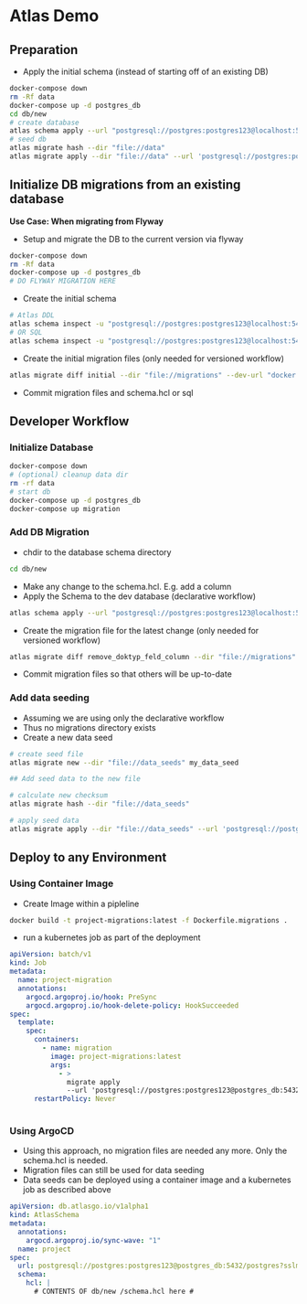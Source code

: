 # Atlas Demo

## Preparation

- Apply the initial schema (instead of starting off of an existing DB)
```bash
docker-compose down
rm -Rf data
docker-compose up -d postgres_db
cd db/new
# create database
atlas schema apply --url "postgresql://postgres:postgres123@localhost:5432/postgres?sslmode=disable" --to "file://schema.hcl" --dev-url "docker://postgres/15"
# seed db
atlas migrate hash --dir "file://data"  
atlas migrate apply --dir "file://data" --url 'postgresql://postgres:postgres123@localhost:5432/postgres?sslmode=disable' --allow-dirty
```

## Initialize DB migrations from an existing database

**Use Case: When migrating from Flyway**

- Setup and migrate the DB to the current version via flyway
```bash
docker-compose down
rm -Rf data
docker-compose up -d postgres_db
# DO FLYWAY MIGRATION HERE 
```
- Create the initial schema
```bash
# Atlas DDL
atlas schema inspect -u "postgresql://postgres:postgres123@localhost:5432/postgres?sslmode=disable" > schema.hcl
# OR SQL
atlas schema inspect -u "postgresql://postgres:postgres123@localhost:5432/postgres?sslmode=disable" --format '{{ sql . "  " }}' > schema.sql
```
- Create the initial migration files (only needed for versioned workflow)
```bash
atlas migrate diff initial --dir "file://migrations" --dev-url "docker://postgres/15/dev?search_path=public" --to "postgresql://postgres:postgres123@localhost:5432/postgres?search_path=public&sslmode=disable" --format '{{ sql . "  " }}'
```
- Commit migration files and schema.hcl or sql

## Developer Workflow

### Initialize Database

```bash
docker-compose down
# (optional) cleanup data dir
rm -rf data
# start db
docker-compose up -d postgres_db
docker-compose up migration
```

### Add DB Migration

- chdir to the database schema directory
```bash
cd db/new
```

- Make any change to the schema.hcl. E.g. add a column
- Apply the Schema to the dev database (declarative workflow)
```bash
atlas schema apply --url "postgresql://postgres:postgres123@localhost:5432/postgres?sslmode=disable" --to "file://schema.hcl" --dev-url "docker://postgres/15"
```

- Create the migration file for the latest change (only needed for versioned workflow)
```bash
atlas migrate diff remove_doktyp_feld_column --dir "file://migrations" --dev-url "docker://postgres/15/dev?search_path=public" --to "postgresql://postgres:postgres123@localhost:5432/postgres?search_path=public&sslmode=disable" --format '{{ sql . "  " }}'
```
- Commit migration files so that others will be up-to-date

### Add data seeding

- Assuming we are using only the declarative workflow
- Thus no migrations directory exists
- Create a new data seed
```bash
# create seed file
atlas migrate new --dir "file://data_seeds" my_data_seed

## Add seed data to the new file

# calculate new checksum
atlas migrate hash --dir "file://data_seeds"

# apply seed data
atlas migrate apply --dir "file://data_seeds" --url 'postgresql://postgres:postgres123@localhost:5432/postgres?sslmode=disable' --allow-dirty
```

## Deploy to any Environment

### Using Container Image

- Create Image within a pipleline
```bash
docker build -t project-migrations:latest -f Dockerfile.migrations .
```
- run a kubernetes job as part of the deployment
```yaml
apiVersion: batch/v1
kind: Job
metadata:
  name: project-migration
  annotations:
    argocd.argoproj.io/hook: PreSync
    argocd.argoproj.io/hook-delete-policy: HookSucceeded
spec:
  template:
    spec:
      containers:
        - name: migration
          image: project-migrations:latest
          args:
            - >
              migrate apply
              --url 'postgresql://postgres:postgres123@postgres_db:5432/postgres?sslmode=disable'
      restartPolicy: Never
 
```

### Using ArgoCD

- Using this approach, no migration files are needed any more. Only the schema.hcl is needed.
- Migration files can still be used for data seeding
- Data seeds can be deployed using a container image and a kubernetes job as described above

```yaml
apiVersion: db.atlasgo.io/v1alpha1
kind: AtlasSchema
metadata:
  annotations:
    argocd.argoproj.io/sync-wave: "1"
  name: project
spec:
  url: postgresql://postgres:postgres123@postgres_db:5432/postgres?sslmode=disable
  schema:
    hcl: |
      # CONTENTS OF db/new /schema.hcl here #
```
